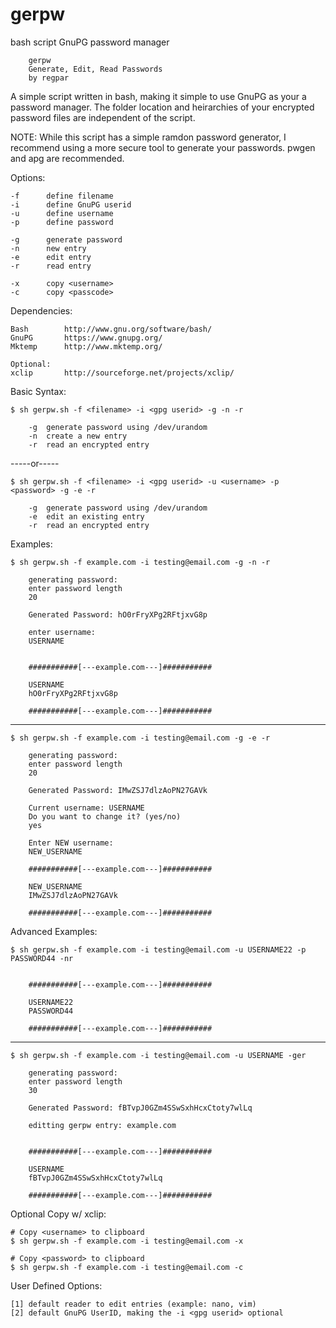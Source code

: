 # gerpw
bash script GnuPG password manager

		gerpw
		Generate, Edit, Read Passwords
		by regpar


A simple script written in bash, making it simple
to use GnuPG as your a password manager. The folder location
and heirarchies of your encrypted password files are 
independent of the script.

NOTE: While this script has a simple ramdon password generator, I recommend using a more secure 
tool to generate your passwords. pwgen and apg are recommended.

Options:

	-f  	define filename			
	-i 		define GnuPG userid
	-u  	define username
	-p  	define password

	-g		generate password
	-n		new entry
	-e		edit entry		
	-r		read entry

	-x		copy <username>
	-c		copy <passcode>

Dependencies:

	Bash		http://www.gnu.org/software/bash/
	GnuPG		https://www.gnupg.org/
	Mktemp		http://www.mktemp.org/
	
	Optional:
	xclip		http://sourceforge.net/projects/xclip/

Basic Syntax:

	$ sh gerpw.sh -f <filename> -i <gpg userid> -g -n -r

		-g	generate password using /dev/urandom
		-n	create a new entry
		-r	read an encrypted entry

-----or-----

	$ sh gerpw.sh -f <filename> -i <gpg userid> -u <username> -p <password> -g -e -r

		-g	generate password using /dev/urandom
		-e	edit an existing entry
		-r	read an encrypted entry
	

Examples:

	$ sh gerpw.sh -f example.com -i testing@email.com -g -n -r
	
		generating password:
		enter password length
		20
		
		Generated Password: hO0rFryXPg2RFtjxvG8p
		
		enter username:
		USERNAME
		
		
		###########[---example.com---]###########

		USERNAME
		hO0rFryXPg2RFtjxvG8p

		###########[---example.com---]###########

----------------

	$ sh gerpw.sh -f example.com -i testing@email.com -g -e -r
		
		generating password:
		enter password length
		20
		
		Generated Password: IMwZSJ7dlzAoPN27GAVk
		
		Current username: USERNAME
		Do you want to change it? (yes/no)
		yes
		
		Enter NEW username:
		NEW_USERNAME

		###########[---example.com---]###########
		
		NEW_USERNAME
		IMwZSJ7dlzAoPN27GAVk
		
		###########[---example.com---]###########

Advanced Examples:

	$ sh gerpw.sh -f example.com -i testing@email.com -u USERNAME22 -p PASSWORD44 -nr

	     	
		###########[---example.com---]###########

		USERNAME22
		PASSWORD44

		###########[---example.com---]###########

----------------

	$ sh gerpw.sh -f example.com -i testing@email.com -u USERNAME -ger

		generating password:
		enter password length
		30

		Generated Password: fBTvpJ0GZm4SSwSxhHcxCtoty7wlLq

		editting gerpw entry: example.com


		###########[---example.com---]###########

		USERNAME
		fBTvpJ0GZm4SSwSxhHcxCtoty7wlLq

		###########[---example.com---]###########


Optional Copy w/ xclip:

	# Copy <username> to clipboard
	$ sh gerpw.sh -f example.com -i testing@email.com -x

	# Copy <password> to clipboard
	$ sh gerpw.sh -f example.com -i testing@email.com -c


User Defined Options:

	[1] default reader to edit entries (example: nano, vim)
	[2] default GnuPG UserID, making the -i <gpg userid> optional
